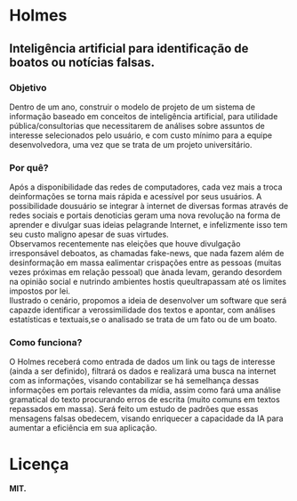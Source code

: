 # Holmes
## Inteligência artificial para identificação de boatos ou notícias falsas.

### Objetivo

Dentro de um ano, construir o modelo de projeto de um sistema de informação baseado em conceitos de inteligência artificial, para utilidade pública/consultorias que necessitarem de análises sobre assuntos de interesse selecionados pelo usuário, e com custo mínimo para a equipe desenvolvedora, uma vez que se trata de um projeto universitário.

### Por quê?

Após a disponibilidade das redes de computadores, cada vez mais a troca deinformações   se   torna   mais   rápida   e   acessível   por   seus   usuários.   A  possibilidade   dousuário se integrar à internet de diversas formas através de redes sociais e portais denoticias   geram   uma   nova   revolução   na   forma   de   aprender   e   divulgar   suas   ideias   pelagrande Internet, e infelizmente isso tem seu custo maligno apesar de suas virtudes. \
Observamos   recentemente   nas   eleições   que   houve   divulgação   irresponsável   deboatos, as chamadas  fake-news, que nada fazem além de desinformação em massa ealimentar crispações entre as pessoas (muitas vezes próximas em relação pessoal) que ànada   levam,   gerando   desordem   na   opinião   social   e   nutrindo   ambientes   hostis   queultrapassam até os limites impostos por lei.\
Ilustrado o cenário, propomos a ideia de desenvolver um software que será capazde identificar a verossimilidade dos textos e apontar, com análises estatísticas e textuais,se o analisado se trata de um fato ou de um boato.

### Como funciona?

O Holmes receberá como entrada de dados um link ou tags de interesse (ainda a ser definido), filtrará os dados e realizará uma busca na internet com as informações, visando contabilizar se há semelhança dessas informações em portais relevantes da mídia, assim como fará uma análise gramatical do texto procurando erros de escrita (muito comuns em textos repassados em massa). Será feito um estudo de padrões que essas mensagens falsas obedecem, visando enriquecer a capacidade da IA para aumentar a eficiência em sua aplicação.

# Licença

**MIT.**
